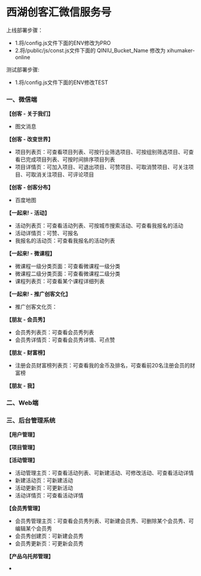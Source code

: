 西湖创客汇微信服务号
==============

上线部署步骤：

* 1.将/config.js文件下面的ENV修改为PRO
* 2.将/public/js/const.js文件下面的 QINIU_Bucket_Name 修改为 xihumaker-online

测试部署步骤:

* 1.将/config.js文件下面的ENV修改TEST


### 一、微信端

**【创客 - 关于我们】**

* 图文消息

**【创客 - 改变世界】**

* 项目列表页：可查看项目列表、可按行业筛选项目、可按组别筛选项目、可查看已完成项目列表、可按时间排序项目列表
* 项目详情页：可加入项目、可退出项目、可赞项目、可取消赞项目、可关注项目、可取消关注项目、可评论项目

**【创客 - 创客分布】**

* 百度地图

**【一起来! - 活动】**

* 活动列表页：可查看活动列表、可按城市搜索活动、可查看我报名的活动
* 活动详情页：可赞、可报名
* 我报名的活动页：可查看我报名的活动列表

**【一起来! - 微课程】**

* 微课程一级分类页面：可查看微课程一级分类
* 微课程二级分类页面：可查看微课程二级分类
* 课程列表页：可查看某个课程详细列表

**【一起来! - 推广创客文化】**

* 推广创客文化页：

**【朋友 - 会员秀】**

* 会员秀列表页：可查看会员秀列表
* 会员秀详情页：可查看会员秀详情、可点赞

**【朋友 - 财富榜】**

* 注册会员财富榜列表页：可查看我的金币及排名，可查看前20名注册会员的财富榜

**【朋友 - 我】**



### 二、Web端


### 三、后台管理系统

**【用户管理】**

**【项目管理】**

**【活动管理】**

* 活动管理主页：可查看活动列表、可新建活动、可修改活动、可查看活动详情
* 新建活动页：可新建活动
* 活动更新页：可更新活动
* 活动详情页：可查看活动详情

**【会员秀管理】**

* 会员秀管理主页：可查看会员秀列表、可新建会员秀、可删除某个会员秀、可编辑某个会员秀
* 会员秀创建页：可新建会员秀
* 会员秀更新页：可更新会员秀

**【产品乌托邦管理】**

* 



